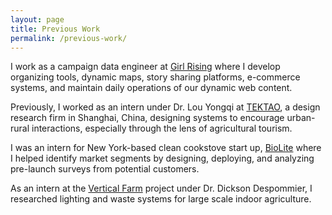 ```yaml
---
layout: page
title: Previous Work
permalink: /previous-work/
---
```


I work as a campaign data engineer at [Girl Rising](http://www.girlrising.com/) where I develop organizing tools, dynamic maps, story sharing platforms, e-commerce systems, and maintain daily operations of our dynamic web content.

Previously, I worked as an intern under Dr. Lou Yongqi at [TEKTAO](http://en.tektao.com.cn/), a design research firm in Shanghai, China, designing systems to encourage urban-rural interactions, especially through the lens of agricultural tourism.

I was an intern for New York-based clean cookstove start up, [BioLite](http://www.biolitestove.com/) where I helped identify market segments by designing, deploying, and analyzing pre-launch surveys from potential customers.

As an intern at the [Vertical Farm](http://www.verticalfarm.com/) project under Dr. Dickson Despommier, I researched lighting and waste systems for large scale indoor agriculture.